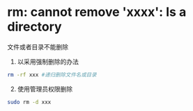 # rm: cannot remove 'xxxx': Is a directory

文件或者目录不能删除

1. 以采用强制删除的办法

```bash
rm -rf xxx #递归删除文件名或目录
```

2. 使用管理员权限删除

```bash
sudo rm -d xxx
```

